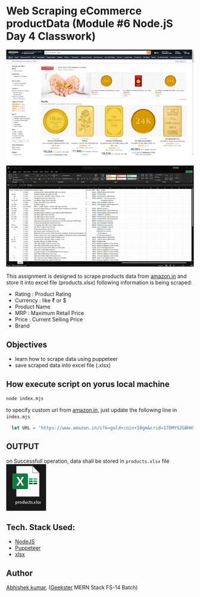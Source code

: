 # Web Scraping eCommerce productData (Module #6 Node.jS Day 4 Classwork)
![](thumbnail.png)

This assignment is designed to scrape products data from [amazon.in](https://www.amazon.in/) and store it into excel file (products.xlsx)
following information is being scraped:
+ Rating : Product Rating
+ Currency : like ₹ or $
+ Product Name
+ MRP : Maximum Retail Price
+ Price : Current Selling Price
+ Brand 
 

## Objectives
+ learn how to scrape data using puppeteer
+ save scraped data into excel file (.xlsx) 

## How execute script on yorus local machine
```bash
node index.mjs
```
to specify custom url from [amazon.in](https://www.amazon.in/), just update the following line in `index.mjs`
```javascript
  let URL = 'https://www.amazon.in/s?k=gold+coin+10gm&crid=17DMYS2GBHH7M&sprefix=gold+coin+10g%2Caps%2C237&ref=nb_sb_noss_1';
```

## OUTPUT
on Successfull operation, data shall be stored in `products.xlsx` file
![](productsFileImage.png)

## Tech. Stack Used:
+ [NodeJS](https://nodejs.org/en/)
+ [Puppeteer](https://www.npmjs.com/package/puppeteer)
+ [xlsx](https://www.npmjs.com/package/xlsx)

 
## Author
[Abhishek kumar](https://www.linkedin.com/in/alex21c/), ([Geekster](https://geekster.in/) MERN Stack FS-14 Batch)




  
  














